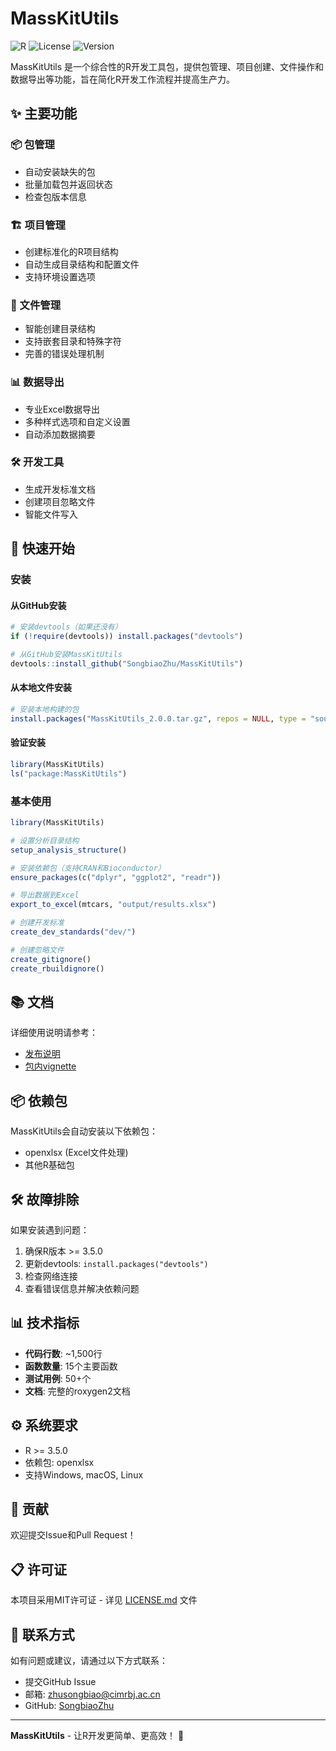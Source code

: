 # MassKitUtils

![R](https://img.shields.io/badge/R-%3E%3D%203.5.0-blue.svg)
![License](https://img.shields.io/badge/License-MIT-green.svg)
![Version](https://img.shields.io/badge/Version-2.0.0-orange.svg)

MassKitUtils 是一个综合性的R开发工具包，提供包管理、项目创建、文件操作和数据导出等功能，旨在简化R开发工作流程并提高生产力。

## ✨ 主要功能

### 📦 包管理
- 自动安装缺失的包
- 批量加载包并返回状态
- 检查包版本信息

### 🏗 项目管理
- 创建标准化的R项目结构
- 自动生成目录结构和配置文件
- 支持环境设置选项

### 📁 文件管理
- 智能创建目录结构
- 支持嵌套目录和特殊字符
- 完善的错误处理机制

### 📊 数据导出
- 专业Excel数据导出
- 多种样式选项和自定义设置
- 自动添加数据摘要

### 🛠 开发工具
- 生成开发标准文档
- 创建项目忽略文件
- 智能文件写入

## 🚀 快速开始

### 安装

#### 从GitHub安装
```r
# 安装devtools（如果还没有）
if (!require(devtools)) install.packages("devtools")

# 从GitHub安装MassKitUtils
devtools::install_github("SongbiaoZhu/MassKitUtils")
```

#### 从本地文件安装
```r
# 安装本地构建的包
install.packages("MassKitUtils_2.0.0.tar.gz", repos = NULL, type = "source")
```

#### 验证安装
```r
library(MassKitUtils)
ls("package:MassKitUtils")
```

### 基本使用

```r
library(MassKitUtils)

# 设置分析目录结构
setup_analysis_structure()

# 安装依赖包（支持CRAN和Bioconductor）
ensure_packages(c("dplyr", "ggplot2", "readr"))

# 导出数据到Excel
export_to_excel(mtcars, "output/results.xlsx")

# 创建开发标准
create_dev_standards("dev/")

# 创建忽略文件
create_gitignore()
create_rbuildignore()
```

## 📚 文档

详细使用说明请参考：
- [发布说明](RELEASE_NOTES.md)
- [包内vignette](vignettes/getting-started.Rmd)

## 📦 依赖包

MassKitUtils会自动安装以下依赖包：
- openxlsx (Excel文件处理)
- 其他R基础包

## 🛠 故障排除

如果安装遇到问题：
1. 确保R版本 >= 3.5.0
2. 更新devtools: `install.packages("devtools")`
3. 检查网络连接
4. 查看错误信息并解决依赖问题

## 📊 技术指标

- **代码行数**: ~1,500行
- **函数数量**: 15个主要函数
- **测试用例**: 50+个
- **文档**: 完整的roxygen2文档

## ⚙️ 系统要求

- R >= 3.5.0
- 依赖包: openxlsx
- 支持Windows, macOS, Linux

## 🤝 贡献

欢迎提交Issue和Pull Request！

## 📋 许可证

本项目采用MIT许可证 - 详见 [LICENSE.md](LICENSE.md) 文件

## 📧 联系方式

如有问题或建议，请通过以下方式联系：
- 提交GitHub Issue
- 邮箱: zhusongbiao@cimrbj.ac.cn
- GitHub: [SongbiaoZhu](https://github.com/SongbiaoZhu)

---

**MassKitUtils** - 让R开发更简单、更高效！ 🎉

